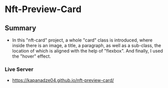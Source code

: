# Nft-Preview-Card

## Summary

- In this "nft-card" project, a whole "card" class is introduced, where inside there is an image, a title, a paragraph, as well as a sub-class, the location of which is aligned with the help of "flexbox". And finally, I used the "hover" effect.


### Live Server

- https://kapanadze04.github.io/nft-preview-card/